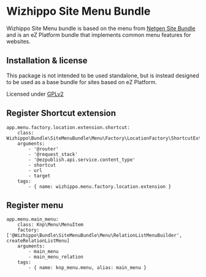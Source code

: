 Wizhippo Site Menu Bundle
=========================

Wizhippo Site Menu bundle is based on the menu from [Netgen Site Bundle](https://github.com/netgen/site-bundle) and is
an eZ Platform bundle that implements common menu features for websites.

Installation & license
----------------------

This package is not intended to be used standalone, but is instead designed to be used as
a base bundle for sites based on eZ Platform.

Licensed under [GPLv2](LICENSE)

Register Shortcut extension
---------------------------

~~~~
app.menu.factory.location.extension.shortcut:
    class: Wizhippo\Bundle\SiteMenuBundle\Menu\Factory\LocationFactory\ShortcutExtension
    arguments:
        - '@router'
        - '@request_stack'
        - '@ezpublish.api.service.content_type'
        - shortcut
        - url
        - target
    tags:
        - { name: wizhippo.menu.factory.location.extension }
~~~~

Register menu
-------------

~~~~
app.menu.main_menu:
    class: Knp\Menu\MenuItem
    factory: ['@Wizhippo\Bundle\SiteMenuBundle\Menu\RelationListMenuBuilder', createRelationListMenu]
    arguments:
        - main_menu
        - main_menu_relation
    tags:
        - { name: knp_menu.menu, alias: main_menu }
~~~~
